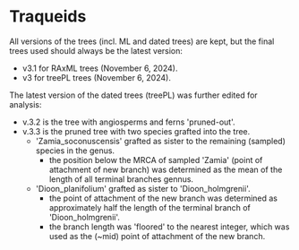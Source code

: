 # Traqueids

All versions of the trees (incl. ML and dated trees) are kept, but the final trees used should always be the latest version:
- v3.1 for RAxML trees (November 6, 2024).
- v3 for treePL trees (November 6, 2024).

The latest version of the dated trees (treePL) was further edited for analysis:
- v.3.2 is the tree with angiosperms and ferns 'pruned-out'.
- v.3.3 is the pruned tree with two species grafted into the tree.
  - 'Zamia_soconuscensis' grafted as sister to the remaining (sampled) species in the genus. 
     - the position below the MRCA of sampled 'Zamia' (point of attachment of new branch) was determined as the mean of the length of all terminal branches gennus.
  - 'Dioon_planifolium' grafted as sister to 'Dioon_holmgrenii'. 
    - the point of attachment of the new branch was determined as approximately half the length of the terminal branch of 'Dioon_holmgrenii'.
    - the branch length was 'floored' to the nearest integer, which was used as the (~mid) point of attachment of the new branch.
